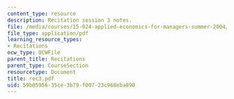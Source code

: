 ```yaml
---
content_type: resource
description: Recitation session 3 notes.
file: /media/courses/15-024-applied-economics-for-managers-summer-2004/59b0595635ce3b79f00723c968eba890_rec3.pdf
file_type: application/pdf
learning_resource_types:
- Recitations
ocw_type: OCWFile
parent_title: Recitations
parent_type: CourseSection
resourcetype: Document
title: rec3.pdf
uid: 59b05956-35ce-3b79-f007-23c968eba890
---
```

